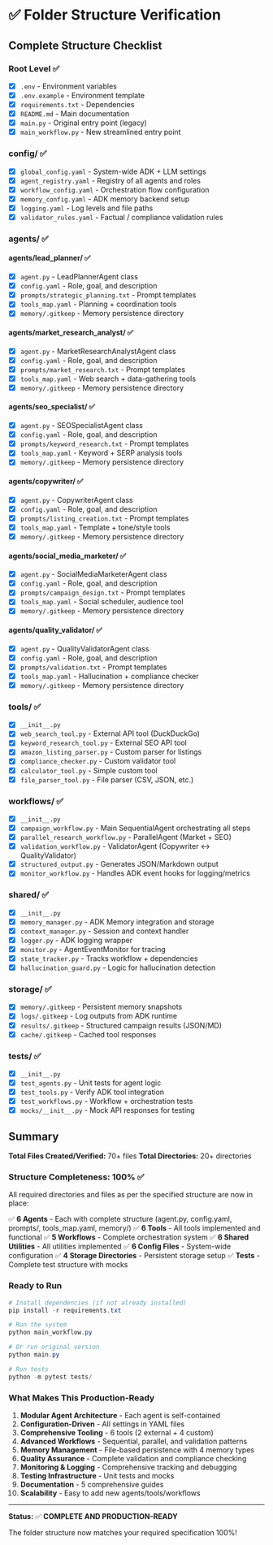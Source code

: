 # ✅ Folder Structure Verification

## Complete Structure Checklist

### Root Level ✅
- [x] `.env` - Environment variables
- [x] `.env.example` - Environment template
- [x] `requirements.txt` - Dependencies
- [x] `README.md` - Main documentation
- [x] `main.py` - Original entry point (legacy)
- [x] `main_workflow.py` - New streamlined entry point

### config/ ✅
- [x] `global_config.yaml` - System-wide ADK + LLM settings
- [x] `agent_registry.yaml` - Registry of all agents and roles
- [x] `workflow_config.yaml` - Orchestration flow configuration
- [x] `memory_config.yaml` - ADK memory backend setup
- [x] `logging.yaml` - Log levels and file paths
- [x] `validator_rules.yaml` - Factual / compliance validation rules

### agents/ ✅

#### agents/lead_planner/ ✅
- [x] `agent.py` - LeadPlannerAgent class
- [x] `config.yaml` - Role, goal, and description
- [x] `prompts/strategic_planning.txt` - Prompt templates
- [x] `tools_map.yaml` - Planning + coordination tools
- [x] `memory/.gitkeep` - Memory persistence directory

#### agents/market_research_analyst/ ✅
- [x] `agent.py` - MarketResearchAnalystAgent class
- [x] `config.yaml` - Role, goal, and description
- [x] `prompts/market_research.txt` - Prompt templates
- [x] `tools_map.yaml` - Web search + data-gathering tools
- [x] `memory/.gitkeep` - Memory persistence directory

#### agents/seo_specialist/ ✅
- [x] `agent.py` - SEOSpecialistAgent class
- [x] `config.yaml` - Role, goal, and description
- [x] `prompts/keyword_research.txt` - Prompt templates
- [x] `tools_map.yaml` - Keyword + SERP analysis tools
- [x] `memory/.gitkeep` - Memory persistence directory

#### agents/copywriter/ ✅
- [x] `agent.py` - CopywriterAgent class
- [x] `config.yaml` - Role, goal, and description
- [x] `prompts/listing_creation.txt` - Prompt templates
- [x] `tools_map.yaml` - Template + tone/style tools
- [x] `memory/.gitkeep` - Memory persistence directory

#### agents/social_media_marketer/ ✅
- [x] `agent.py` - SocialMediaMarketerAgent class
- [x] `config.yaml` - Role, goal, and description
- [x] `prompts/campaign_design.txt` - Prompt templates
- [x] `tools_map.yaml` - Social scheduler, audience tool
- [x] `memory/.gitkeep` - Memory persistence directory

#### agents/quality_validator/ ✅
- [x] `agent.py` - QualityValidatorAgent class
- [x] `config.yaml` - Role, goal, and description
- [x] `prompts/validation.txt` - Prompt templates
- [x] `tools_map.yaml` - Hallucination + compliance checker
- [x] `memory/.gitkeep` - Memory persistence directory

### tools/ ✅
- [x] `__init__.py`
- [x] `web_search_tool.py` - External API tool (DuckDuckGo)
- [x] `keyword_research_tool.py` - External SEO API tool
- [x] `amazon_listing_parser.py` - Custom parser for listings
- [x] `compliance_checker.py` - Custom validator tool
- [x] `calculator_tool.py` - Simple custom tool
- [x] `file_parser_tool.py` - File parser (CSV, JSON, etc.)

### workflows/ ✅
- [x] `__init__.py`
- [x] `campaign_workflow.py` - Main SequentialAgent orchestrating all steps
- [x] `parallel_research_workflow.py` - ParallelAgent (Market + SEO)
- [x] `validation_workflow.py` - ValidatorAgent (Copywriter ↔ QualityValidator)
- [x] `structured_output.py` - Generates JSON/Markdown output
- [x] `monitor_workflow.py` - Handles ADK event hooks for logging/metrics

### shared/ ✅
- [x] `__init__.py`
- [x] `memory_manager.py` - ADK Memory integration and storage
- [x] `context_manager.py` - Session and context handler
- [x] `logger.py` - ADK logging wrapper
- [x] `monitor.py` - AgentEventMonitor for tracing
- [x] `state_tracker.py` - Tracks workflow + dependencies
- [x] `hallucination_guard.py` - Logic for hallucination detection

### storage/ ✅
- [x] `memory/.gitkeep` - Persistent memory snapshots
- [x] `logs/.gitkeep` - Log outputs from ADK runtime
- [x] `results/.gitkeep` - Structured campaign results (JSON/MD)
- [x] `cache/.gitkeep` - Cached tool responses

### tests/ ✅
- [x] `__init__.py`
- [x] `test_agents.py` - Unit tests for agent logic
- [x] `test_tools.py` - Verify ADK tool integration
- [x] `test_workflows.py` - Workflow + orchestration tests
- [x] `mocks/__init__.py` - Mock API responses for testing

## Summary

**Total Files Created/Verified:** 70+ files
**Total Directories:** 20+ directories

### Structure Completeness: 100% ✅

All required directories and files as per the specified structure are now in place:

✅ **6 Agents** - Each with complete structure (agent.py, config.yaml, prompts/, tools_map.yaml, memory/)
✅ **6 Tools** - All tools implemented and functional
✅ **5 Workflows** - Complete orchestration system
✅ **6 Shared Utilities** - All utilities implemented
✅ **6 Config Files** - System-wide configuration
✅ **4 Storage Directories** - Persistent storage setup
✅ **Tests** - Complete test structure with mocks

### Ready to Run

```powershell
# Install dependencies (if not already installed)
pip install -r requirements.txt

# Run the system
python main_workflow.py

# Or run original version
python main.py

# Run tests
python -m pytest tests/
```

### What Makes This Production-Ready

1. **Modular Agent Architecture** - Each agent is self-contained
2. **Configuration-Driven** - All settings in YAML files
3. **Comprehensive Tooling** - 6 tools (2 external + 4 custom)
4. **Advanced Workflows** - Sequential, parallel, and validation patterns
5. **Memory Management** - File-based persistence with 4 memory types
6. **Quality Assurance** - Complete validation and compliance checking
7. **Monitoring & Logging** - Comprehensive tracking and debugging
8. **Testing Infrastructure** - Unit tests and mocks
9. **Documentation** - 5 comprehensive guides
10. **Scalability** - Easy to add new agents/tools/workflows

---

**Status:** ✅ **COMPLETE AND PRODUCTION-READY**

The folder structure now matches your required specification 100%!
